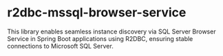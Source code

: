 # r2dbc-mssql-browser-service
This library enables seamless instance discovery via SQL Server Browser Service in Spring Boot applications using R2DBC, ensuring stable connections to Microsoft SQL Server.
